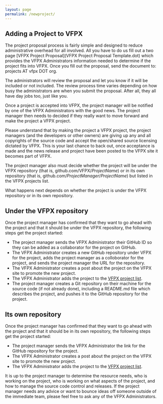 ```yaml
---
layout: page
permalink: /newproject/
---
```


## Adding a Project to VFPX

The project proposal process is fairly simple and designed to reduce administrative overhead for all involved. All you have to do us fill out a two page [VFPX Project Proposal](VFPX Project Proposal Template.dot) which provides the VFPX Administrators information needed to determine if the project fits into VFPX. Once you fill out the proposal, send the document to: projects AT vfpx DOT org.  

The administrators will review the proposal and let you know if it will be included or not included. The review process time varies depending on how busy the administrators are when you submit the proposal. After all, they all have day jobs too, just like you.

Once a project is accepted into VFPX, the project manager will be notified by one of the VFPX Administrators with the good news. The project manager then needs to decided if they really want to move forward and make the project a VFPX project.

Please understand that by making the project a VFPX project, the project managers (and the developers or other owners) are giving up any and all copyrights of the source code and accept the open/shared source licensing dictated by VFPX. This is your last chance to back out, once acceptance is made and the news release and project have been posted to the VFPX site it becomes part of VFPX.

The project manager also must decide whether the project will be under the VFPX repository (that is, github.com/VFPX/*ProjectName*) or in its own repository (that is, github.com/*ProjectManager*/*ProjectName*) but listed in the VFPX projects list.

What happens next depends on whether the project is under the VFPX repository or in its own repository.

## Under the VFPX repository
Once the project manager has confirmed that they want to go ahead with the project and that it should be under the VFPX repository, the following steps get the project started:

* The project manager sends the VFPX Administrator their GitHub ID so they can be added as a collaborator for the project on GitHub.
* The VFPX Administrator creates a new GitHub repository under VFPX for the project, adds the project manager as a colloborator for the project, and sends the project manager the URL for the repository.
* The VFPX Administrator creates a post about the project on the VFPX site to promote the new project.
* The VFPX Administrator adds the project to the [VFPX project list](https://vfpx.github.io/projects/).
* The project manager creates a Git repository on their machine for the source code (if not already done), including a README.md file which describes the project, and pushes it to the GitHub repository for the project.

## Its own repository
Once the project manager has confirmed that they want to go ahead with the project and that it should be in its own repository, the following steps get the project started:

* The project manager sends the VFPX Administrator the link for the GitHub repository for the project.
* The VFPX Administrator creates a post about the project on the VFPX site to promote the new project.
* The VFPX Administrator adds the project to the [VFPX project list](https://vfpx.github.io/projects/).

It is up to the project manager to determine the resource needs, who is working on the project, who is working on what aspects of the project,
and how to manage the source code control and releases. If the project manager needs any advice or want to bounce ideas off someone outside of the immediate team, please feel free to ask any of the VFPX Administrators.